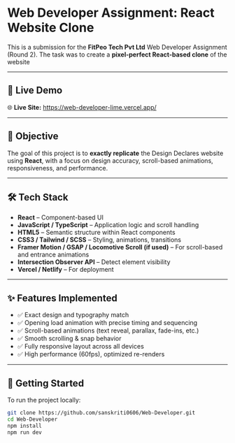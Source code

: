 # Web Developer Assignment: React Website Clone

This is a submission for the **FitPeo Tech Pvt Ltd** Web Developer Assignment (Round 2). The task was to create a **pixel-perfect React-based clone** of the website 

---

## 🚀 Live Demo

🌐 **Live Site:** https://web-developer-lime.vercel.app/

---

## 🎯 Objective

The goal of this project is to **exactly replicate** the Design Declares website using **React**, with a focus on design accuracy, scroll-based animations, responsiveness, and performance.

---

## 🛠️ Tech Stack

- **React** – Component-based UI
- **JavaScript / TypeScript** – Application logic and scroll handling
- **HTML5** – Semantic structure within React components
- **CSS3 / Tailwind / SCSS** – Styling, animations, transitions
- **Framer Motion / GSAP / Locomotive Scroll (if used)** – For scroll-based and entrance animations
- **Intersection Observer API** – Detect element visibility
- **Vercel / Netlify** – For deployment

---

## ✨ Features Implemented

- ✅ Exact design and typography match
- ✅ Opening load animation with precise timing and sequencing
- ✅ Scroll-based animations (text reveal, parallax, fade-ins, etc.)
- ✅ Smooth scrolling & snap behavior
- ✅ Fully responsive layout across all devices
- ✅ High performance (60fps), optimized re-renders




---

## 🧪 Getting Started

To run the project locally:

```bash
git clone https://github.com/sanskriti0606/Web-Developer.git
cd Web-Developer
npm install
npm run dev






